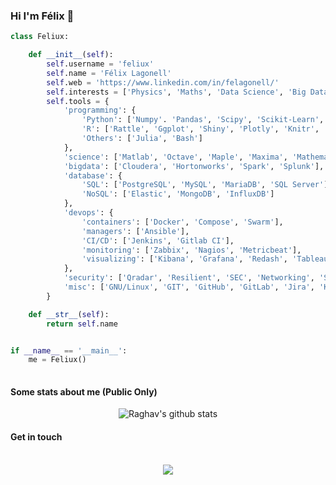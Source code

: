 ### Hi I'm Félix 👋

```python
class Feliux:

    def __init__(self):
        self.username = 'feliux'
        self.name = 'Félix Lagonell'
        self.web = 'https://www.linkedin.com/in/felagonell/'
        self.interests = ['Physics', 'Maths', 'Data Science', 'Big Data', 'Finances', 'Cybersecurity']
        self.tools = {
            'programming': {
                'Python': ['Numpy'. 'Pandas', 'Scipy', 'Scikit-Learn', 'Pytorch', 'Matplotlib', 'Seaborn', 'Sympy', 'Quiskit', 'Pyspark', 'Pycharm', 'Jupyter', 'SQLAlchemy'],
                'R': ['Rattle', 'Ggplot', 'Shiny', 'Plotly', 'Knitr', 'Rstudio'],
                'Others': ['Julia', 'Bash']            
            },
            'science': ['Matlab', 'Octave', 'Maple', 'Maxima', 'Mathematica', 'Cadabra'],
            'bigdata': ['Cloudera', 'Hortonworks', 'Spark', 'Splunk'],
            'database': {
                'SQL': ['PostgreSQL', 'MySQL', 'MariaDB', 'SQL Server'],
                'NoSQL': ['Elastic', 'MongoDB', 'InfluxDB']
            },
            'devops': {
                'containers': ['Docker', 'Compose', 'Swarm'],
                'managers': ['Ansible'],
                'CI/CD': ['Jenkins', 'Gitlab CI'],
                'monitoring': ['Zabbix', 'Nagios', 'Metricbeat'],
                'visualizing': ['Kibana', 'Grafana', 'Redash', 'Tableau', 'Superset']
            },
            'security': ['Qradar', 'Resilient', 'SEC', 'Networking', 'Scripting', 'SonarQube'],
            'misc': ['GNU/Linux', 'GIT', 'GitHub', 'GitLab', 'Jira', 'Kanban', 'LaTex']
        }

    def __str__(self):
        return self.name


if __name__ == '__main__':
    me = Feliux()
    
```

#### Some stats about me (Public Only)

<p align="center" >
<img alt="Raghav's github stats" src="https://github-readme-stats.vercel.app/api?username=feliux&show_icons=true"  > </p>

#### Get in touch

<p align="center"><br/>
   <a href="https://www.linkedin.com/in/felagonell/">
    <img src="https://img.shields.io/badge/linkedin-felagonell-blue">
  </a>
</p>
